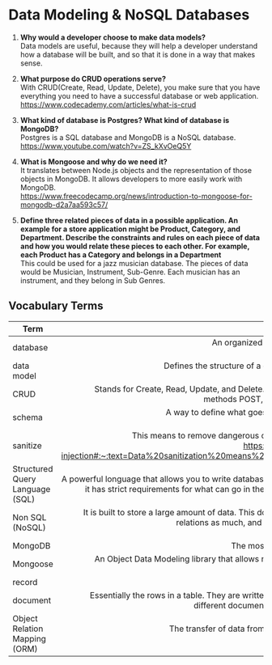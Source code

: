 # Data Modeling & NoSQL Databases

1. __Why would a developer choose to make data models?__  
Data models are useful, because they will help a developer understand how a database will be built, and so that it is done in a way that makes sense.

2. __What purpose do CRUD operations serve?__  
With CRUD(Create, Read, Update, Delete), you make sure that you have everything you need to have a successful database or web application.  
https://www.codecademy.com/articles/what-is-crud

3. __What kind of database is Postgres? What kind of database is MongoDB?__  
Postgres is a SQL database and MongoDB is a NoSQL database.  
https://www.youtube.com/watch?v=ZS_kXvOeQ5Y

4. __What is Mongoose and why do we need it?__  
It translates between Node.js objects and the representation of those objects in MongoDB. It allows developers to more easily work with MongoDB.  
https://www.freecodecamp.org/news/introduction-to-mongoose-for-mongodb-d2a7aa593c57/

5. __Define three related pieces of data in a possible application. An example for a store application might be Product, Category, and Department. Describe the constraints and rules on each piece of data and how you would relate these pieces to each other. For example, each Product has a Category and belongs in a Department__  
This could be used for a jazz musician database. The pieces of data would be Musician, Instrument, Sub-Genre. Each musician has an instrument, and they belong in Sub Genres. 

## Vocabulary Terms  
  
|Term | Definition |  
|---|---:| 
|database | An organized collection of data. Used to store information that can be updated and retrieved. https://www.techopedia.com/definition/1185/database-db|
|data model | Defines the structure of a database. They show how data is connedted and how it is stored in a database. https://www.tutorialspoint.com/dbms/dbms_data_models.htm|
|CRUD | Stands for Create, Read, Update, and Delete. It is used for databases and web applications. They correspond with the HTTP methods POST, GET, PUT, AND DELETE. https://www.codecademy.com/articles/what-is-crud|
|schema| A way to define what goes into a relational database. All records in a table will have to follow the schema. https://www.youtube.com/watch?v=ZS_kXvOeQ5Y |
|sanitize| This means to remove dangerous characters from data before putting it into a database or onto a web application. https://www.quora.com/What-exactly-is-data-sanitization-with-respect-to-SQL-injection#:~:text=Data%20sanitization%20means%20that%20you,SQL%20statements%20but%20string%20%2B%20operations. |
|Structured Query Language (SQL) | A powerful longuage that allows you to write database queries. It consists of tables and rows. It works with relational databases, and it has strict requirements for what can go in the table defined in a schema. https://www.youtube.com/watch?v=ZS_kXvOeQ5Y |
|Non SQL (NoSQL) | It is built to store a large amount of data. This does not use tables, but collections. There are no relations, or they do not rely on relations as much, and all the data is in the same place, so you don't need queries to connect the data. https://www.youtube.com/watch?v=ZS_kXvOeQ5Y|
|MongoDB | The most popular NoSQL database. https://www.youtube.com/watch?v=ZS_kXvOeQ5Y|
|Mongoose | An Object Data Modeling library that allows node.js to use MongoDB easily. It is a schema based solution for modeling data. https://mongoosejs.com/ |
|record| |
|document | Essentially the rows in a table. They are written in something like json format. They do not need to use the same schema, and different documents can have different fields. https://www.youtube.com/watch?v=ZS_kXvOeQ5Y|
|Object Relation Mapping (ORM) | The transfer of data from a database table into an object that can be processed by the coding language. https://www.fullstackpython.com/object-relational-mappers-orms.html|
